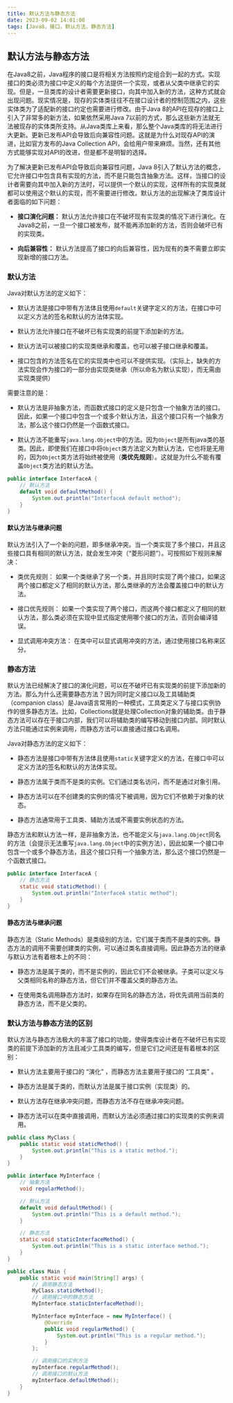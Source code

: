 ```yaml
---
title: 默认方法与静态方法
date: 2023-09-02 14:01:08
tags: [Java8，接口，默认方法，静态方法]
---
```


## 默认方法与静态方法

在Java8之前，Java程序的接口是将相关方法按照约定组合到一起的方式。实现接口的类必须为接口中定义的每个方法提供一个实现，或者从父类中继承它的实现。但是，一旦类库的设计者需要更新接口，向其中加入新的方法，这种方式就会出现问题。现实情况是，现存的实体类往往不在接口设计者的控制范围之内，这些实体类为了适配新的接口约定也需要进行修改。由于Java 8的API在现存的接口上引入了非常多的新方法，如果依然采用Java 7以前的方式，那么这些新方法就无法被现存的实体类所支持。从Java类库上来看，那么整个Java类库的将无法进行大更新。更新已发布API会导致后向兼容性问题。这就是为什么对现存API的演进，比如官方发布的Java Collection API，会给用户带来麻烦。当然，还有其他方式能够实现对API的改进，但是都不是明智的选择。

为了解决更新已发布API会导致后向兼容性问题，Java 8引入了默认方法的概念，它允许接口中包含具有实现的方法，而不是只能包含抽象方法。这样，当接口的设计者需要向其中加入新的方法时，可以提供一个默认的实现，这样所有的实现类就都可以使用这个默认的实现，而不需要进行修改。默认方法的出现解决了类库设计者面临的如下问题：

* **接口演化问题：** 默认方法允许接口在不破坏现有实现类的情况下进行演化。在Java8之前，一旦一个接口被发布，就不能再添加新的方法，否则会破坏已有的实现类。

* **向后兼容性：** 默认方法提高了接口的向后兼容性，因为现有的类不需要立即实现新增的接口方法。

<!--more-->

### 默认方法

Java对默认方法的定义如下：

* 默认方法是接口中带有方法体且使用`default`关键字定义的方法，在接口中可以定义方法的签名和默认的方法体实现。

* 默认方法允许接口在不破坏已有实现类的前提下添加新的方法。

* 默认方法可以被接口的实现类继承和覆盖，也可以被子接口继承和覆盖。

* 接口包含的方法签名在它的实现类中也可以不提供实现。（实际上，缺失的方法实现会作为接口的一部分由实现类继承（所以命名为默认实现），而无需由实现类提供）

需要注意的是：

* 默认方法是非抽象方法，而函数式接口的定义是只包含一个抽象方法的接口。因此，如果一个接口中包含一个或多个默认方法，且这个接口只有一个抽象方法，那么这个接口仍然是一个函数式接口。

* 默认方法不能重写`java.lang.Object`中的方法。因为`Object`是所有java类的基类。因此，即使我们在接口中将`Object`类方法定义为默认方法，它也将是无用的，因为`Object`类方法将始终被使用（**类优先规则**）。这就是为什么不能有覆盖`Object`类方法的默认方法。

```java
public interface InterfaceA {
    // 默认方法
    default void defaultMethod() {
        System.out.println("InterfaceA default method");
    }
}
```

#### 默认方法与继承问题

默认方法引入了一个新的问题，即多继承冲突。当一个类实现了多个接口，并且这些接口具有相同的默认方法，就会发生冲突（“菱形问题”）。可按照如下规则来解决：

* 类优先规则： 如果一个类继承了另一个类，并且同时实现了两个接口，如果这两个接口都定义了相同的默认方法，那么类继承的方法会覆盖接口中的默认方法。

* 接口优先规则： 如果一个类实现了两个接口，而这两个接口都定义了相同的默认方法，那么类必须在实现中显式指定使用哪个接口的方法，否则会编译错误。

* 显式调用冲突方法： 在类中可以显式调用冲突的方法，通过使用接口名称来区分。

### 静态方法

默认方法已经解决了接口的演化问题，可以在不破坏已有实现类的前提下添加新的方法。那么为什么还需要静态方法？因为同时定义接口以及工具辅助类（companion class）是Java语言常用的一种模式，工具类定义了与接口实例协作的很多静态方法。比如，Collections就是处理Collection对象的辅助类。由于静态方法可以存在于接口内部，我们可以将辅助类的编写移动到接口内部。同时默认方法只能通过实例来调用，而静态方法可以直接通过接口名调用。

Java对静态方法的定义如下：

* 静态方法是接口中带有方法体且使用`static`关键字定义的方法，在接口中可以定义方法的签名和默认的方法体实现。

* 静态方法属于类而不是类的实例。它们通过类名访问，而不是通过对象引用。

* 静态方法可以在不创建类的实例的情况下被调用，因为它们不依赖于对象的状态。

* 静态方法通常用于工具类、辅助方法或不需要实例状态的方法。

静态方法和默认方法一样，是非抽象方法，也不能定义与`java.lang.Object`同名的方法（会提示无法重写`java.lang.Object`中的实例方法），因此如果一个接口中包含一个或多个静态方法，且这个接口只有一个抽象方法，那么这个接口仍然是一个函数式接口。

```java
public interface InterfaceA {
    // 静态方法
    static void staticMethod() {
        System.out.println("InterfaceA static method");
    }
}
```

#### 静态方法与继承问题

静态方法（Static Methods）是类级别的方法，它们属于类而不是类的实例。静态方法的调用不需要创建类的实例，可以通过类名直接调用。因此静态方法的继承与默认方法有着根本上的不同：

* 静态方法是属于类的，而不是实例的，因此它们不会被继承。子类可以定义与父类相同名称的静态方法，但它们并不覆盖父类的静态方法。

* 在使用类名调用静态方法时，如果存在同名的静态方法，将优先调用当前类的静态方法，而不是父类的。

### 默认方法与静态方法的区别

默认方法与静态方法极大的丰富了接口的功能，使得类库设计者在不破坏已有实现类的前提下添加新的方法且减少工具类的编写，但是它们之间还是有着根本的区别：

* 默认方法主要用于接口的 “演化” ，而静态方法主要用于接口的 “工具类” 。

* 静态方法是属于类的，而默认方法是属于接口实例（实现类）的。

* 默认方法存在继承冲突问题，而静态方法不存在继承冲突问题。

* 静态方法可以在类中直接调用，而默认方法必须通过接口的实现类的实例来调用。

```java
public class MyClass {
    public static void staticMethod() {
        System.out.println("This is a static method.");
    }
}

public interface MyInterface {
    // 抽象方法
    void regularMethod(); 

    // 默认方法
    default void defaultMethod() {
        System.out.println("This is a default method.");
    }

    // 静态方法
    static void staticInterfaceMethod() {
        System.out.println("This is a static interface method.");
    }
}

public class Main {
    public static void main(String[] args) {
        // 调用静态方法
        MyClass.staticMethod(); 
        // 调用接口中的静态方法
        MyInterface.staticInterfaceMethod(); 

        MyInterface myInterface = new MyInterface() {
            @Override
            public void regularMethod() {
                System.out.println("This is a regular method.");
            }
        };

        // 调用接口的实例方法
        myInterface.regularMethod(); 
        // 调用接口的默认方法
        myInterface.defaultMethod(); 
    }
}

```
